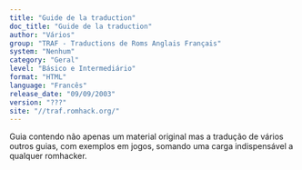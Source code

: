 ```yaml
---
title: "Guide de la traduction"
doc_title: "Guide de la traduction"
author: "Vários"
group: "TRAF - Traductions de Roms Anglais Français"
system: "Nenhum"
category: "Geral"
level: "Básico e Intermediário"
format: "HTML"
language: "Francês"
release_date: "09/09/2003"
version: "???"
site: "//traf.romhack.org/"
---
```

Guia contendo não apenas um material original mas a tradução de vários outros guias, com exemplos em jogos, somando uma carga indispensável a qualquer romhacker.